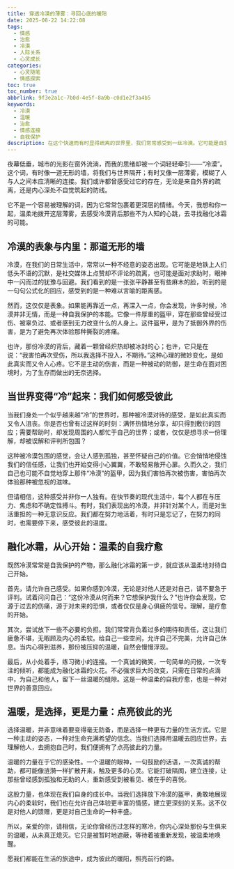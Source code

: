 ```yaml
---
title: 穿透冷漠的薄雾：寻回心底的暖阳
date: 2025-08-22 14:22:08
tags:
  - 情感
  - 治愈
  - 冷漠
  - 人际关系
  - 心灵成长
categories:
  - 心灵随笔
  - 情感探索
toc: true
toc_number: true
abbrlink: 9f3e2a1c-7b0d-4e5f-8a9b-c0d1e2f3a4b5
keywords:
  - 冷漠
  - 温暖
  - 治愈
  - 情感连接
  - 自我保护
description: 在这个快速而有时显得疏离的世界里，我们常常感受到一丝冷漠。它可能是自我保护的盔甲，也可能是无意间筑起的壁垒。这篇文章将带你温柔地审视冷漠的表象与内里，探索如何从心开始，融化冰霜，寻回那份深藏于我们每个人心底的、最真挚的温暖与力量。
---
```


夜幕低垂，城市的光影在窗外流淌，而我的思绪却被一个词轻轻牵引——“冷漠”。这个词，有时像一道无形的墙，将我们与世界隔开；有时又像一层薄雾，模糊了人与人之间本应清晰的连接。我们或许都曾感受过它的存在，无论是来自外界的疏离，还是内心深处不自觉筑起的防线。

它不是一个容易被理解的词，因为它常常包裹着更深层的情绪。今天，我想和你一起，温柔地拨开这层薄雾，去感受冷漠背后那些不为人知的心跳，去寻找融化冰霜的可能。

## 冷漠的表象与内里：那道无形的墙

冷漠，在我们的日常生活中，常常以一种不经意的姿态出现。它可能是地铁上人们低头不语的沉默，是社交媒体上点赞却不评论的疏离，也可能是面对求助时，眼神中一闪而过的犹豫与回避。我们看到的是一张张平静甚至有些麻木的脸，听到的是一句句公式化的回应，感受到的是一种难以言喻的距离感。

然而，这仅仅是表象。如果能再靠近一点，再深入一点，你会发现，许多时候，冷漠并非无情，而是一种自我保护的本能。它像一件厚重的盔甲，穿在那些曾经受过伤、被辜负过、或者感到无力改变什么的人身上。这件盔甲，是为了抵御外界的伤害，是为了避免再次体验那种撕裂的疼痛。

也许，那份冷漠的背后，藏着一颗曾经炽热却被冰封的心；也许，它只是在说：“我害怕再次受伤，所以我选择不投入，不期待。”这种心理的微妙变化，是如此真实而又令人心疼。它不是主动的伤害，而是一种被动的防御，是生命在面对困境时，为了生存而做出的无奈选择。

## 当世界变得“冷”起来：我们如何感受彼此

当我们身处一个似乎越来越“冷”的世界时，那种被冷漠对待的感受，是如此真实而又令人沮丧。你是否也曾有过这样的时刻：满怀热情地分享，却只得到敷衍的回应；需要帮助时，却发现周围的人都忙于自己的世界；或者，仅仅是想寻求一份理解，却被误解和评判所包围？

这种被冷漠包围的感觉，会让人感到孤独，甚至怀疑自己的价值。它会悄悄地侵蚀我们的信任感，让我们也开始变得小心翼翼，不敢轻易敞开心扉。久而久之，我们自己也可能不自觉地穿上那件“冷漠”的盔甲，因为我们害怕再次被伤害，害怕再次体验那种被忽视的滋味。

但请相信，这种感受并非你一人独有。在快节奏的现代生活中，每个人都在与压力、焦虑和不确定性搏斗。有时，我们表现出的冷漠，并非针对某个人，而是对生活重担的一种无意识反应。我们都在努力地活着，有时只是忘记了，在努力的同时，也需要停下来，感受彼此的温度。

## 融化冰霜，从心开始：温柔的自我疗愈

既然冷漠常常是自我保护的产物，那么融化冰霜的第一步，就应该从温柔地对待自己开始。

首先，请允许自己感受。如果你感到冷漠，无论是对他人还是对自己，请不要急于评判。试着问问自己：“这份冷漠从何而来？它想保护我什么？”也许你会发现，它源于过去的伤痛，源于对未来的恐惧，或者仅仅是身心俱疲的信号。理解，是疗愈的开始。

其次，尝试放下一些不必要的负担。我们常常背负着过多的期待和责任，这让我们疲惫不堪，无暇顾及内心的柔软。给自己一些空间，允许自己不完美，允许自己休息。当内心得到滋养，那份被压抑的温暖，自然会慢慢浮现。

最后，从小处着手，练习微小的连接。一个真诚的微笑，一句简单的问候，一次专注的倾听，都能成为融化冰霜的火花。不必强求巨大的改变，只需在日常的点滴中，为自己和他人，留下一丝温暖的缝隙。这是一种温柔的自我疗愈，也是一种对世界的善意回应。

## 温暖，是选择，更是力量：点亮彼此的光

选择温暖，并非意味着要变得毫无防备，而是选择一种更有力量的生活方式。它是一种主动的姿态，一种对生命充满希望的信念。当我们选择用温暖去回应世界，去理解他人，去拥抱自己时，我们便拥有了点亮彼此的力量。

温暖的力量在于它的感染性。一个温暖的眼神，一句鼓励的话语，一次真诚的帮助，都可能像涟漪一样扩散开来，触及更多的心灵。它能打破隔阂，建立连接，让那些曾经感到孤独和无助的人，重新感受到被看见、被在乎的喜悦。

这股力量，也体现在我们自身的成长中。当我们选择放下冷漠的盔甲，勇敢地展现内心的柔软时，我们也在允许自己体验更丰富的情感，建立更深刻的关系。这不仅是对他人的馈赠，更是对自己生命的一种丰盛。

所以，亲爱的你，请相信，无论你曾经历过怎样的寒冷，你内心深处那份与生俱来的温暖，从未真正熄灭。它只是被暂时地遮蔽，等待着被重新发现，被温柔地唤醒。

愿我们都能在生活的旅途中，成为彼此的暖阳，照亮前行的路。